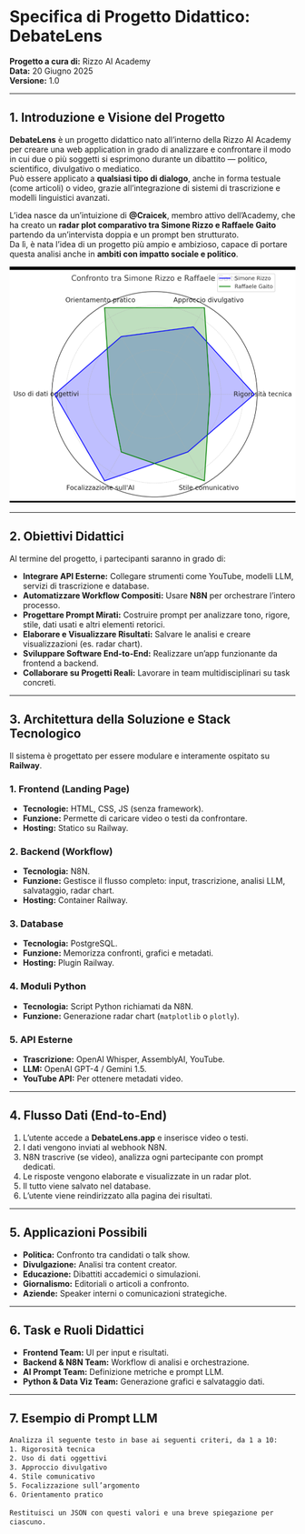# Specifica di Progetto Didattico: **DebateLens**

**Progetto a cura di:** Rizzo AI Academy  
**Data:** 20 Giugno 2025  
**Versione:** 1.0  

---

## 1. Introduzione e Visione del Progetto

**DebateLens** è un progetto didattico nato all’interno della Rizzo AI Academy per creare una web application in grado di analizzare e confrontare il modo in cui due o più soggetti si esprimono durante un dibattito — politico, scientifico, divulgativo o mediatico.  
Può essere applicato a **qualsiasi tipo di dialogo**, anche in forma testuale (come articoli) o video, grazie all’integrazione di sistemi di trascrizione e modelli linguistici avanzati.

L’idea nasce da un’intuizione di **@Craicek**, membro attivo dell’Academy, che ha creato un **radar plot comparativo tra Simone Rizzo e Raffaele Gaito** partendo da un’intervista doppia e un prompt ben strutturato.  
Da lì, è nata l’idea di un progetto più ampio e ambizioso, capace di portare questa analisi anche in **ambiti con impatto sociale e politico**.

![Radar plot di esempio](./radarplot.webp)

---

## 2. Obiettivi Didattici

Al termine del progetto, i partecipanti saranno in grado di:

- **Integrare API Esterne:** Collegare strumenti come YouTube, modelli LLM, servizi di trascrizione e database.
- **Automatizzare Workflow Compositi:** Usare **N8N** per orchestrare l’intero processo.
- **Progettare Prompt Mirati:** Costruire prompt per analizzare tono, rigore, stile, dati usati e altri elementi retorici.
- **Elaborare e Visualizzare Risultati:** Salvare le analisi e creare visualizzazioni (es. radar chart).
- **Sviluppare Software End-to-End:** Realizzare un’app funzionante da frontend a backend.
- **Collaborare su Progetti Reali:** Lavorare in team multidisciplinari su task concreti.

---

## 3. Architettura della Soluzione e Stack Tecnologico

Il sistema è progettato per essere modulare e interamente ospitato su **Railway**.

### 1. Frontend (Landing Page)
- **Tecnologie:** HTML, CSS, JS (senza framework).
- **Funzione:** Permette di caricare video o testi da confrontare.
- **Hosting:** Statico su Railway.

### 2. Backend (Workflow)
- **Tecnologia:** N8N.
- **Funzione:** Gestisce il flusso completo: input, trascrizione, analisi LLM, salvataggio, radar chart.
- **Hosting:** Container Railway.

### 3. Database
- **Tecnologia:** PostgreSQL.
- **Funzione:** Memorizza confronti, grafici e metadati.
- **Hosting:** Plugin Railway.

### 4. Moduli Python
- **Tecnologia:** Script Python richiamati da N8N.
- **Funzione:** Generazione radar chart (`matplotlib` o `plotly`).

### 5. API Esterne
- **Trascrizione:** OpenAI Whisper, AssemblyAI, YouTube.
- **LLM:** OpenAI GPT-4 / Gemini 1.5.
- **YouTube API:** Per ottenere metadati video.

---

## 4. Flusso Dati (End-to-End)

1. L’utente accede a **DebateLens.app** e inserisce video o testi.
2. I dati vengono inviati al webhook N8N.
3. N8N trascrive (se video), analizza ogni partecipante con prompt dedicati.
4. Le risposte vengono elaborate e visualizzate in un radar plot.
5. Il tutto viene salvato nel database.
6. L’utente viene reindirizzato alla pagina dei risultati.

---

## 5. Applicazioni Possibili

- **Politica:** Confronto tra candidati o talk show.
- **Divulgazione:** Analisi tra content creator.
- **Educazione:** Dibattiti accademici o simulazioni.
- **Giornalismo:** Editoriali o articoli a confronto.
- **Aziende:** Speaker interni o comunicazioni strategiche.

---

## 6. Task e Ruoli Didattici

- **Frontend Team:** UI per input e risultati.
- **Backend & N8N Team:** Workflow di analisi e orchestrazione.
- **AI Prompt Team:** Definizione metriche e prompt LLM.
- **Python & Data Viz Team:** Generazione grafici e salvataggio dati.

---

## 7. Esempio di Prompt LLM

```text
Analizza il seguente testo in base ai seguenti criteri, da 1 a 10: 
1. Rigorosità tecnica
2. Uso di dati oggettivi
3. Approccio divulgativo
4. Stile comunicativo
5. Focalizzazione sull’argomento
6. Orientamento pratico

Restituisci un JSON con questi valori e una breve spiegazione per ciascuno.

